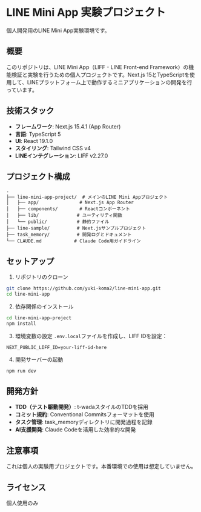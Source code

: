 # LINE Mini App 実験プロジェクト

個人開発用のLINE Mini App実験環境です。

## 概要

このリポジトリは、LINE Mini App（LIFF - LINE Front-end Framework）の機能検証と実験を行うための個人プロジェクトです。Next.js 15とTypeScriptを使用して、LINEプラットフォーム上で動作するミニアプリケーションの開発を行っています。

## 技術スタック

- **フレームワーク**: Next.js 15.4.1 (App Router)
- **言語**: TypeScript 5
- **UI**: React 19.1.0
- **スタイリング**: Tailwind CSS v4
- **LINEインテグレーション**: LIFF v2.27.0

## プロジェクト構成

```
.
├── line-mini-app-project/  # メインのLINE Mini Appプロジェクト
│   ├── app/               # Next.js App Router
│   ├── components/        # Reactコンポーネント
│   ├── lib/              # ユーティリティ関数
│   └── public/           # 静的ファイル
├── line-sample/          # Next.jsサンプルプロジェクト
├── task_memory/          # 開発ログとドキュメント
└── CLAUDE.md            # Claude Code用ガイドライン
```

## セットアップ

1. リポジトリのクローン
```bash
git clone https://github.com/yuki-koma2/line-mini-app.git
cd line-mini-app
```

2. 依存関係のインストール
```bash
cd line-mini-app-project
npm install
```

3. 環境変数の設定
`.env.local`ファイルを作成し、LIFF IDを設定：
```
NEXT_PUBLIC_LIFF_ID=your-liff-id-here
```

4. 開発サーバーの起動
```bash
npm run dev
```

## 開発方針

- **TDD（テスト駆動開発）**: t-wadaスタイルのTDDを採用
- **コミット規約**: Conventional Commitsフォーマットを使用
- **タスク管理**: task_memoryディレクトリに開発過程を記録
- **AI支援開発**: Claude Codeを活用した効率的な開発

## 注意事項

これは個人の実験用プロジェクトです。本番環境での使用は想定していません。

## ライセンス

個人使用のみ